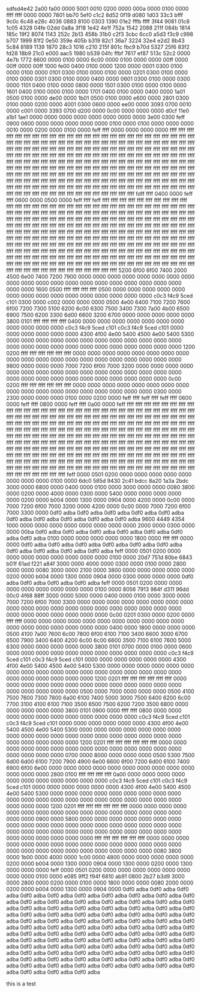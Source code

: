 sdfsd4e42 2a00 fa00 0000 5001 0010 0200 0000
000a 0000 0100 0000 ffff ffff 0000 0000
7801 bb70 5ef0 c1c2 8d52 0f19 d080 1d03
33c3 bfff 9c0c 6c48 e28c 4036 0883 8100
0303 1390 01e2 fffb ffff 3f44 9081 01c8
1c05 4328 04fe 02dd 0a8a 3f18 1e42 4e1f
752a 1542 2088 211f 084b 1814 185c 19f2
8074 1143 252c 2b13 458b 31b0 c2f3 3cbc
6cc0 a5d3 f3c9 c998 b707 1999 81f2 0e50
359e 405b b319 82c1 36a7 3224 32e4 e2d2
8b43 5c84 8189 1139 1870 28c3 1016 c210
215f 801c fbc9 b70d 5327 25f6 83f2 fd28
18b9 21c0 e000 aac5 1980 b539 04fc ffbf
7617 ef87 513c 52c2 0000 4e7b 1772 6600
0000 0100 0000 6c00 0000 0100 0000 0000
00ff 0000 00ff 0000 00ff 1000 fe00 0400
0100 0000 1200 0000 0001 0300 0100 0000
0100 0000 0101 0300 0100 0000 0100 0000
0201 0300 0100 0000 0100 0000 0301 0300
0100 0000 0400 0000 0601 0300 0100 0000
0300 0000 1101 0400 0100 0000 0800 0000
1501 0300 0100 0000 0100 0000 1601 0400
0100 0000 0100 0000 1701 0400 0100 0000
0400 0000 1a01 0500 0100 0000 de00 0000
1b01 0500 0100 0000 e600 0000 2801 0300
0100 0000 0200 0000 4001 0300 0600 0000
ee00 0000 3093 0700 0010 0000 c001 0000
3393 0700 d200 0000 0c00 0000 0000 0000
d0cf 11e0 a1b1 1ae1 0000 0000 0000 0000
0000 0000 0000 0000 3e00 0300 feff 0900
0600 0000 0000 0000 0000 0000 0100 0000
0100 0000 0000 0000 0010 0000 0200 0000
0100 0000 feff ffff 0000 0000 0000 0000
ffff ffff ffff ffff ffff ffff ffff ffff
ffff ffff ffff ffff ffff ffff ffff ffff
ffff ffff ffff ffff ffff ffff ffff ffff
ffff ffff ffff ffff ffff ffff ffff ffff
ffff ffff ffff ffff ffff ffff ffff ffff
ffff ffff ffff ffff ffff ffff ffff ffff
ffff ffff ffff ffff ffff ffff ffff ffff
ffff ffff ffff ffff ffff ffff ffff ffff
ffff ffff ffff ffff ffff ffff ffff ffff
ffff ffff ffff ffff ffff ffff ffff ffff
ffff ffff ffff ffff ffff ffff ffff ffff
ffff ffff ffff ffff ffff ffff ffff ffff
ffff ffff ffff ffff ffff ffff ffff ffff
ffff ffff ffff ffff ffff ffff ffff ffff
ffff ffff ffff ffff ffff ffff ffff ffff
ffff ffff ffff ffff ffff ffff ffff ffff
ffff ffff ffff ffff ffff ffff ffff ffff
ffff ffff ffff ffff ffff ffff ffff ffff
ffff ffff ffff ffff ffff ffff ffff ffff
ffff ffff ffff ffff ffff ffff ffff ffff
ffff ffff ffff ffff ffff ffff ffff ffff
ffff ffff ffff ffff ffff ffff ffff ffff
ffff ffff ffff ffff ffff ffff ffff ffff
ffff ffff ffff ffff ffff ffff ffff ffff
ffff ffff ffff ffff ffff ffff ffff ffff
ffff ffff ffff ffff ffff ffff ffff ffff
ffff ffff ffff ffff ffff ffff ffff ffff
fdff ffff 0400 0000 feff ffff 0600 0000
0500 0000 feff ffff feff ffff ffff ffff
ffff ffff ffff ffff ffff ffff ffff ffff
ffff ffff ffff ffff ffff ffff ffff ffff
ffff ffff ffff ffff ffff ffff ffff ffff
ffff ffff ffff ffff ffff ffff ffff ffff
ffff ffff ffff ffff ffff ffff ffff ffff
ffff ffff ffff ffff ffff ffff ffff ffff
ffff ffff ffff ffff ffff ffff ffff ffff
ffff ffff ffff ffff ffff ffff ffff ffff
ffff ffff ffff ffff ffff ffff ffff ffff
ffff ffff ffff ffff ffff ffff ffff ffff
ffff ffff ffff ffff ffff ffff ffff ffff
ffff ffff ffff ffff ffff ffff ffff ffff
ffff ffff ffff ffff ffff ffff ffff ffff
ffff ffff ffff ffff ffff ffff ffff ffff
ffff ffff ffff ffff ffff ffff ffff ffff
ffff ffff ffff ffff ffff ffff ffff ffff
ffff ffff ffff ffff ffff ffff ffff ffff
ffff ffff ffff ffff ffff ffff ffff ffff
ffff ffff ffff ffff ffff ffff ffff ffff
ffff ffff ffff ffff ffff ffff ffff ffff
ffff ffff ffff ffff ffff ffff ffff ffff
ffff ffff ffff ffff ffff ffff ffff ffff
ffff ffff ffff ffff ffff ffff ffff ffff
ffff ffff ffff ffff ffff ffff ffff ffff
ffff ffff ffff ffff ffff ffff ffff ffff
ffff ffff ffff ffff ffff ffff ffff ffff
ffff ffff ffff ffff ffff ffff ffff ffff
ffff ffff ffff ffff ffff ffff ffff ffff
ffff ffff ffff ffff ffff ffff ffff ffff
ffff ffff ffff ffff ffff ffff ffff ffff
5200 6f00 6f00 7400 2000 4500 6e00 7400
7200 7900 0000 0000 0000 0000 0000 0000
0000 0000 0000 0000 0000 0000 0000 0000
0000 0000 0000 0000 0000 0000 0000 0000
1600 0500 ffff ffff ffff ffff 0500 0000
0000 0000 0000 0000 0000 0000 0000 0000
0000 0000 0000 0000 0000 0000 c0c3 f4c9
5ced c101 0300 0000 c002 0000 0000 0000
0500 4e00 6400 7100 7200 7600 6f00 7200
7300 5100 6200 6c00 6300 7500 3400 7300
7a00 4b00 6500 6900 7500 6200 3300 6d00
6600 3200 6700 0000 0000 0000 0000 0000
3800 0101 ffff ffff ffff ffff 0400 0000
0000 0000 0000 0000 0000 0000 0000 0000
0000 0000 c0c3 f4c9 5ced c101 c0c3 f4c9
5ced c101 0000 0000 0000 0000 0000 0000
4300 4f00 4e00 5400 4500 4e00 5400 5300
0000 0000 0000 0000 0000 0000 0000 0000
0000 0000 0000 0000 0000 0000 0000 0000
0000 0000 0000 0000 0000 0000 0000 0000
1200 0200 ffff ffff ffff ffff ffff ffff
0000 0000 0000 0000 0000 0000 0000 0000
0000 0000 0000 0000 0000 0000 0000 0000
0000 0000 0000 0000 9800 0000 0000 0000
7000 7200 6f00 7000 3200 0000 0000 0000
0000 0000 0000 0000 0000 0000 0000 0000
0000 0000 0000 0000 0000 0000 0000 0000
0000 0000 0000 0000 0000 0000 0000 0000
0c00 0200 ffff ffff ffff ffff ffff ffff
0000 0000 0000 0000 0000 0000 0000 0000
0000 0000 0000 0000 0000 0000 0000 0000
0000 0000 0300 0000 2300 0000 0000 0000
0100 0000 0200 0000 feff ffff feff ffff
feff ffff 0600 0000 feff ffff 0800 0000
feff ffff 0a00 0000 feff ffff ffff ffff
ffff ffff ffff ffff ffff ffff ffff ffff
ffff ffff ffff ffff ffff ffff ffff ffff
ffff ffff ffff ffff ffff ffff ffff ffff
ffff ffff ffff ffff ffff ffff ffff ffff
ffff ffff ffff ffff ffff ffff ffff ffff
ffff ffff ffff ffff ffff ffff ffff ffff
ffff ffff ffff ffff ffff ffff ffff ffff
ffff ffff ffff ffff ffff ffff ffff ffff
ffff ffff ffff ffff ffff ffff ffff ffff
ffff ffff ffff ffff ffff ffff ffff ffff
ffff ffff ffff ffff ffff ffff ffff ffff
ffff ffff ffff ffff ffff ffff ffff ffff
ffff ffff ffff ffff ffff ffff ffff ffff
ffff ffff ffff ffff ffff ffff ffff ffff
ffff ffff ffff ffff ffff ffff ffff ffff
ffff ffff ffff ffff ffff ffff ffff ffff
ffff ffff ffff ffff ffff ffff ffff ffff
ffff ffff ffff ffff ffff ffff ffff ffff
ffff ffff ffff ffff ffff ffff ffff ffff
ffff ffff ffff ffff ffff ffff ffff ffff
ffff ffff ffff ffff ffff ffff ffff ffff
ffff ffff ffff ffff ffff ffff ffff ffff
ffff ffff ffff ffff ffff ffff ffff ffff
ffff ffff ffff ffff ffff ffff ffff ffff
ffff ffff ffff ffff ffff ffff ffff ffff
ffff ffff ffff ffff ffff ffff ffff ffff
ffff ffff ffff ffff ffff ffff ffff ffff
ffff ffff ffff ffff ffff ffff ffff ffff
ffff ffff ffff ffff ffff ffff ffff ffff
feff 0000 0501 0200 0000 0000 0000 0000
0000 0000 0000 0000 0100 0000 6dc0 585d
9430 2c41 bdcc 8a20 1a3a 2bdc 3000 0000
6800 0000 0400 0000 0100 0000 3000 0000
0000 0080 3800 0000 0200 0000 4000 0000
0300 0000 5400 0000 0000 0000 0000 0000
0200 0000 b004 0000 1300 0000 0904 0000
4200 0000 0c00 0000 7000 7200 6f00 7000
3200 0000 4200 0000 0c00 0000 7000 7200
6f00 7000 3300 0000 0df0 adba 0df0 adba
0df0 adba 0df0 adba 0df0 adba 0df0 adba
0df0 adba 0df0 adba 0df0 adba 0df0 adba
9600 4449 4354 1000 0000 0000 0000 0000
0000 0000 0000 0000 2000 0000 0300 0000
0000 00ba 0df0 adba 0df0 adba 0df0 adba
0df0 adba 0df0 adba 0df0 adba 0df0 adba
0100 0000 0000 0000 0000 0000 1800 0000
ffff ffff 0000 0000 0df0 adba 0df0 adba
0df0 adba 0df0 adba 0df0 adba 0df0 adba
0df0 adba 0df0 adba 0df0 adba 0df0 adba
feff 0000 0501 0200 0000 0000 0000 0000
0000 0000 0000 0000 0100 0000 20d7 751d
80be 6843 b01f 61ad f221 a84f 3000 0000
4000 0000 0300 0000 0100 0000 2800 0000
0000 0080 3000 0000 2100 0000 3800 0000
0000 0000 0000 0000 0200 0000 b004 0000
1300 0000 0904 0000 0300 0000 0000 0000
0df0 adba 0df0 adba 0df0 adba 0df0 adba
feff 0000 0501 0200 0000 0000 0000 0000
0000 0000 0000 0000 0100 0000 8056 7913
984f d311 96dd 00c0 4f68 88ff 3000 0000
5000 0000 0400 0000 0100 0000 3000 0000
7000 7200 6f00 7000 3300 0000 0000 0000
0000 0000 0000 0000 0000 0000 0000 0000
0000 0000 0000 0000 0000 0000 0000 0000
0000 0000 0000 0000 0000 0000 0000 0000
0c00 0201 0300 0000 0200 0000 ffff ffff
0000 0000 0000 0000 0000 0000 0000 0000
0000 0000 0000 0000 0000 0000 0000 0000
0000 0000 0400 0000 1800 0000 0000 0000
0500 4100 7a00 7600 6c00 7800 6f00 6100
7100 3400 6600 3000 6700 6500 7900 3400
6400 4200 6c00 6c00 6600 3500 7100 6100
7600 5000 6300 0000 0000 0000 0000 0000
3800 0101 0700 0000 0100 0000 0600 0000
0000 0000 0000 0000 0000 0000 0000 0000
0000 0000 c0c3 f4c9 5ced c101 c0c3 f4c9
5ced c101 0000 0000 0000 0000 0000 0000
4300 4f00 4e00 5400 4500 4e00 5400 5300
0000 0000 0000 0000 0000 0000 0000 0000
0000 0000 0000 0000 0000 0000 0000 0000
0000 0000 0000 0000 0000 0000 0000 0000
1200 0201 ffff ffff ffff ffff ffff ffff
0000 0000 0000 0000 0000 0000 0000 0000
0000 0000 0000 0000 0000 0000 0000 0000
0000 0000 0500 0000 7000 0000 0000 0000
0500 4100 7500 7600 7300 7800 6a00 6100
7400 5000 3000 7500 6400 6200 6c00 7700
3100 4100 6100 7100 3500 6500 7500 6200
7200 3500 6800 0000 0000 0000 0000 0000
3800 0101 0900 0000 ffff ffff 0800 0000
0000 0000 0000 0000 0000 0000 0000 0000
0000 0000 c0c3 f4c9 5ced c101 c0c3 f4c9
5ced c101 0000 0000 0000 0000 0000 0000
4300 4f00 4e00 5400 4500 4e00 5400 5300
0000 0000 0000 0000 0000 0000 0000 0000
0000 0000 0000 0000 0000 0000 0000 0000
0000 0000 0000 0000 0000 0000 0000 0000
1200 0201 ffff ffff ffff ffff ffff ffff
0000 0000 0000 0000 0000 0000 0000 0000
0000 0000 0000 0000 0000 0000 0000 0000
0000 0000 0700 0000 8000 0000 0000 0000
0500 5300 7500 6d00 6d00 6100 7200 7900
4900 6e00 6600 6f00 7200 6d00 6100 7400
6900 6f00 6e00 0000 0000 0000 0000 0000
0000 0000 0000 0000 0000 0000 0000 0000
2800 0100 ffff ffff ffff ffff 0a00 0000
0000 0000 0000 0000 0000 0000 0000 0000
0000 0000 c0c3 f4c9 5ced c101 c0c3 f4c9
5ced c101 0000 0000 0000 0000 0000 0000
4300 4f00 4e00 5400 4500 4e00 5400 5300
0000 0000 0000 0000 0000 0000 0000 0000
0000 0000 0000 0000 0000 0000 0000 0000
0000 0000 0000 0000 0000 0000 0000 0000
1200 0201 ffff ffff ffff ffff ffff ffff
0000 0000 0000 0000 0000 0000 0000 0000
0000 0000 0000 0000 0000 0000 0000 0000
0000 0000 0900 0000 5800 0000 0000 0000
0000 0000 0000 0000 0000 0000 0000 0000
0000 0000 0000 0000 0000 0000 0000 0000
0000 0000 0000 0000 0000 0000 0000 0000
0000 0000 0000 0000 0000 0000 0000 0000
0000 0000 ffff ffff ffff ffff ffff ffff
0000 0000 0000 0000 0000 0000 0000 0000
0000 0000 0000 0000 0000 0000 0000 0000
0000 0000 0000 0000 0000 0000 0000 0000
0000 0080 3800 0000 1b00 0000 4000 0000
1c00 0000 4800 0000 0000 0000 0000 0000
0200 0000 b004 0000 1300 0000 0904 0000
1300 0000 0200 0000 1300 0000 0000 0000
feff 0000 0501 0200 0000 0000 0000 0000
0000 0000 0000 0000 0100 0000 e085 9ff2
f94f 6810 ab91 0800 2b27 b3d9 3000 0000
2800 0000 0200 0000 0100 0000 1800 0000
0000 0080 2000 0000 0200 0000 b004 0000
1300 0000 0904 0000 0df0 adba 0df0 adba
0df0 adba 0df0 adba 0df0 adba 0df0 adba
0df0 adba 0df0 adba 0df0 adba 0df0 adba
0df0 adba 0df0 adba 0df0 adba 0df0 adba
0df0 adba 0df0 adba 0df0 adba 0df0 adba
0df0 adba 0df0 adba 0df0 adba 0df0 adba
0df0 adba 0df0 adba 0df0 adba 0df0 adba
0df0 adba 0df0 adba 0df0 adba 0df0 adba
0df0 adba 0df0 adba 0df0 adba 0df0 adba
0df0 adba 0df0 adba 0df0 adba 0df0 adba
0df0 adba 0df0 adba 0df0 adba 0df0 adba
0df0 adba 0df0 adba 0df0 adba 0df0 adba
0df0 adba 0df0 adba 0df0 adba 0df0 adba
0df0 adba 0df0 adba 0df0 adba 0df0 adba
0df0 adba 0df0 adba 0df0 adba 0df0 adba
0df0 adba 0df0 adba 0df0 adba 0df0 adba
0df0 adba 0df0 adba 0df0 adba 0df0 adba
0df0 adba 0df0 adba 0df0 adba 0df0 adba
0df0 adba 0df0 adba 0df0 adba 0df0 adba
0df0 adba 0df0 adba 0df0 adba 0df0 adba
0df0 adba 0df0 adba 0df0 adba 0df0 adba
0df0 adba 0df0 adba 0df0 adba 0df0 adba
0df0 adba 0df0 adba 0df0 adba 0df0 adba
  
this <isindex> is a test </isindex>